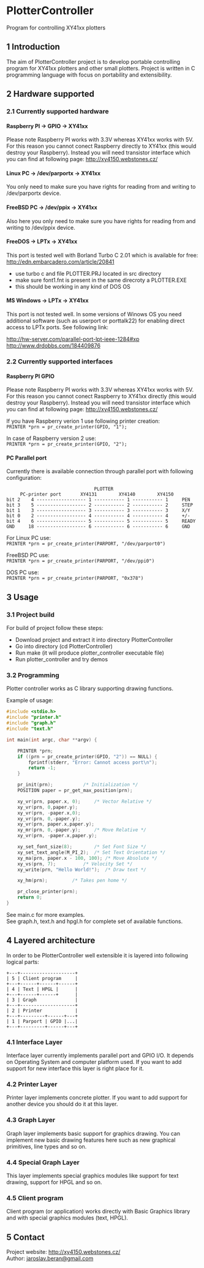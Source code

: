 # PlotterController
Program for controlling XY41xx plotters 

## 1 Introduction

The aim of PlotterController project is to develop portable controlling 
program for XY41xx plotters and other small plotters. Project is written 
in C programming language with focus on portability and extensibility.


## 2 Hardware supported

### 2.1 Currently supported hardware

#### Raspberry PI -> GPIO -> XY41xx
Please note Raspberry PI works with 3.3V whereas XY41xx works with 5V. For this 
reason you cannot conect Raspberry directly to XY41xx (this would destroy 
your Raspberry). Instead you will need transistor interface which you can find 
at following page: http://xy4150.webstones.cz/

#### Linux PC -> /dev/parportx -> XY41xx
You only need to make sure you have rights for reading from and writing to 
/dev/parportx device.

#### FreeBSD PC -> /dev/ppix -> XY41xx
Also here you only need to make sure you have rights for reading from and 
writing to /dev/ppix device.

#### FreeDOS -> LPTx -> XY41xx
This port is tested well with Borland Turbo C 2.01 which is available for free:  
http://edn.embarcadero.com/article/20841

 * use turbo c and file PLOTTER.PRJ located in src directory
 * make sure font1.fnt is present in the same direcroty a PLOTTER.EXE
 * this should be working in any kind of DOS OS

#### MS Windows -> LPTx -> XY41xx
This port is not tested well. In some versions of Winows OS you need 
additional software (such as userport or porttalk22) for enabling direct access 
to LPTx ports. See following link:
  
http://hw-server.com/parallel-port-lpt-ieee-1284#xp  
http://www.drdobbs.com/184409876  


### 2.2 Currently supported interfaces

#### Raspberry PI GPIO
Please note Raspberry PI works with 3.3V whereas XY41xx works with 5V. For this 
reason you cannot conect Raspberry to XY41xx directly (this would destroy 
your Raspberry). Instead you will need transistor interface which you can find 
at following page: http://xy4150.webstones.cz/  
  
If you have Raspberry verion 1 use following printer creation:  
`PRINTER *prn = pr_create_printer(GPIO, "1");`  
  
In case of Raspberry version 2 use:  
`PRINTER *prn = pr_create_printer(GPIO, "2");`  
   
#### PC Parallel port
Currently there is available connection through parallel port with 
following configuration:

```
                                PLOTTER
     PC-printer port       XY4131        XY4140        XY4150
bit 2    4 ------------------ 1 ----------- 1 ----------- 1     PEN
bit 3    5 ------------------ 2 ----------- 2 ----------- 2     STEP
bit 1    3 ------------------ 3 ----------- 3 ----------- 3     X/Y
bit 0    2 ------------------ 4 ----------- 4 ----------- 4     +/-
bit 4    6 ------------------ 5 ----------- 5 ----------- 5     READY
GND     18 ------------------ 6 ----------- 6 ----------- 6     GND
```
  
For Linux PC use:  
`PRINTER *prn = pr_create_printer(PARPORT, "/dev/parport0")`  
  
FreeBSD PC use:  
`PRINTER *prn = pr_create_printer(PARPORT, "/dev/ppi0")`  
  
DOS PC use:  
`PRINTER *prn = pr_create_printer(PARPORT, "0x378")`  
  
## 3 Usage

### 3.1 Project build

For build of project follow these steps:

* Download project and extract it into directory PlotterController
* Go into directory (cd PlotterController)
* Run make (it will produce plotter_controller executable file)
* Run plotter_controller and try demos


### 3.2 Programming

Plotter controller works as C library supporting drawing functions.  
  
Example of usage:

```c
#include <stdio.h>
#include "printer.h"
#include "graph.h"
#include "text.h"

int main(int argc, char **argv) {

	PRINTER *prn;
	if ((prn = pr_create_printer(GPIO, "2")) == NULL) {
		fprintf(stderr, "Error: Cannot access port\n");
		return -1;
	}

	pr_init(prn);			/* Initialization */
	POSITION paper = pr_get_max_position(prn);

	xy_vr(prn, paper.x, 0);		/* Vector Relative */
	xy_vr(prn, 0,paper.y);
	xy_vr(prn, -paper.x,0);
	xy_vr(prn, 0,-paper.y);
	xy_vr(prn, paper.x,paper.y);
	xy_mr(prn, 0,-paper.y);		/* Move Relative */
	xy_vr(prn, -paper.x,paper.y);

	xy_set_font_size(8);		/* Set Font Size */
	xy_set_text_angle(M_PI_2);	/* Set Text Orientation */
	xy_ma(prn, paper.x - 100, 100);	/* Move Absolute */
	xy_vs(prn, 7);			/* Velocity Set */
	xy_write(prn, "Hello World!");	/* Draw text */

	xy_hm(prn);			/* Takes pen home */

	pr_close_printer(prn);
	return 0;
}
```

See main.c for more examples.  
See graph.h, text.h and hpgl.h for complete set of available functions.  


## 4 Layered architecture

In order to be PlotterController well extensible it is layered into following 
logical parts:

```
+---+--------------------+
| 5 | Client program     |
+---+------+------+------+
| 4 | Text | HPGL |      |
+---+------+------+      |
| 3 | Graph              |
+---+--------------------+
| 2 | Printer            |
+---+---------+------+---+
| 1 | Parport | GPIO |...|
+---+---------+------+---+
```

### 4.1 Interface Layer

Interface layer currently implements parallel port and GPIO I/O. It depends on 
Operating System and computer platform used. If you want to add support for 
new interface this layer is right place for it.


### 4.2 Printer Layer

Printer layer implements concrete plotter. If you want to add support for 
another device you should do it at this layer.


### 4.3 Graph Layer

Graph layer implements basic support for graphics drawing. You can implement 
new basic drawing features here such as new graphical primitives, line types
and so on.


### 4.4 Special Graph Layer

This layer implements special graphics modules like support for text drawing,
support for HPGL and so on.


### 4.5 Client program

Client program (or application) works directly with Basic Graphics library and 
with special graphics modules (text, HPGL).


## 5 Contact
Project website:	http://xy4150.webstones.cz/  
Author:			jaroslav.beran@gmail.com  
